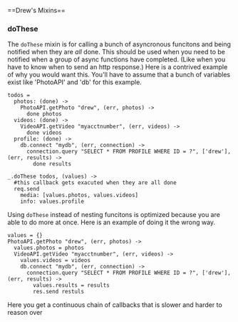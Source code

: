 ==Drew's Mixins==

### doThese

The `doThese` mixin is for calling a bunch of asyncronous funcitons
and being notified when they are *all* done.
This should be used when you need to be notified when a group of async functions have completed.
(Like when you have to know when to send an http response.)
Here is a contrived example of why you would want this.
You'll have to assume that a bunch of variables exist like 'PhotoAPI' and 'db' for this example.

    todos =
      photos: (done) ->
        PhotoAPI.getPhoto "drew", (err, photos) ->
          done photos
      videos: (done) ->
        VideoAPI.getVideo "myacctnumber", (err, videos) ->
          done videos
      profile: (done) ->
        db.connect "mydb", (err, connection) ->
          connection.query "SELECT * FROM PROFILE WHERE ID = ?", ['drew'], (err, results) ->
            done results

    _.doThese todos, (values) ->
      #this callback gets exacuted when they are all done
      req.send
        media: [values.photos, values.videos]
        info: values.profile

Using `doThese` instead of nesting funcitons is optimized because you are able to do more at once.
Here is an example of doing it the wrong way.

    values = {}
    PhotoAPI.getPhoto "drew", (err, photos) ->
      values.photos = photos
      VideoAPI.getVideo "myacctnumber", (err, videos) ->
        values.videos = videos
        db.connect "mydb", (err, connection) ->
          connection.query "SELECT * FROM PROFILE WHERE ID = ?", ['drew'], (err, results) ->
            values.results = results
            res.send restuls
    
Here you get a continuous chain of callbacks that is slower and harder to reason over 





        
